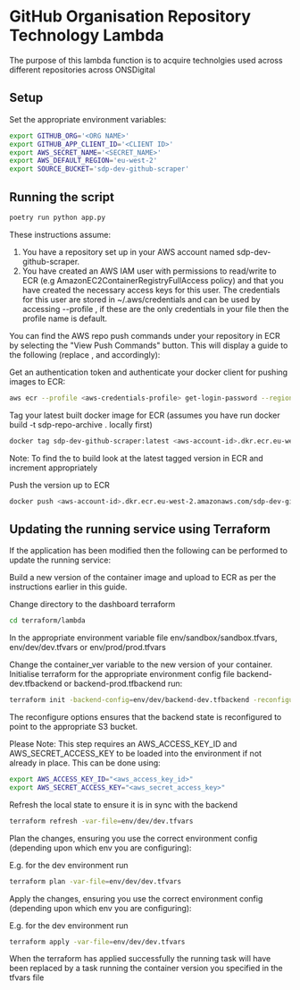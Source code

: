 # GitHub Organisation Repository Technology Lambda

The purpose of this lambda function is to acquire technolgies used across different repositories across ONSDigital

## Setup

Set the appropriate environment variables:
```bash
export GITHUB_ORG='<ORG NAME>'
export GITHUB_APP_CLIENT_ID='<CLIENT ID>'
export AWS_SECRET_NAME='<SECRET_NAME>'
export AWS_DEFAULT_REGION='eu-west-2'
export SOURCE_BUCKET='sdp-dev-github-scraper'
```

## Running the script
```bash
poetry run python app.py
```

These instructions assume:

1. You have a repository set up in your AWS account named sdp-dev-github-scraper.
2. You have created an AWS IAM user with permissions to read/write to ECR (e.g AmazonEC2ContainerRegistryFullAccess policy) and that you have created the necessary access keys for this user. The credentials for this user are stored in ~/.aws/credentials and can be used by accessing --profile <aws-credentials-profile>, if these are the only credentials in your file then the profile name is default.

You can find the AWS repo push commands under your repository in ECR by selecting the "View Push Commands" button. This will display a guide to the following (replace <aws-credentials-profile>, <aws-account-id> and <version> accordingly):

Get an authentication token and authenticate your docker client for pushing images to ECR:

```bash
aws ecr --profile <aws-credentials-profile> get-login-password --region eu-west-2 | docker login --username AWS --password-stdin <aws-account-id>.dkr.ecr.eu-west-2.amazonaws.com
```

Tag your latest built docker image for ECR (assumes you have run docker build -t sdp-repo-archive . locally first)

```bash
docker tag sdp-dev-github-scraper:latest <aws-account-id>.dkr.ecr.eu-west-2.amazonaws.com/sdp-dev-github-scraper:<version>
```

Note: To find the <version> to build look at the latest tagged version in ECR and increment appropriately

Push the version up to ECR

```bash
docker push <aws-account-id>.dkr.ecr.eu-west-2.amazonaws.com/sdp-dev-github-scraper:<version>
```

## Updating the running service using Terraform

If the application has been modified then the following can be performed to update the running service:

Build a new version of the container image and upload to ECR as per the instructions earlier in this guide.

Change directory to the dashboard terraform

```bash
cd terraform/lambda
```

In the appropriate environment variable file env/sandbox/sandbox.tfvars, env/dev/dev.tfvars or env/prod/prod.tfvars

Change the container_ver variable to the new version of your container.
Initialise terraform for the appropriate environment config file backend-dev.tfbackend or backend-prod.tfbackend run:

```bash
terraform init -backend-config=env/dev/backend-dev.tfbackend -reconfigure
```

The reconfigure options ensures that the backend state is reconfigured to point to the appropriate S3 bucket.

Please Note: This step requires an AWS_ACCESS_KEY_ID and AWS_SECRET_ACCESS_KEY to be loaded into the environment if not already in place. This can be done using:

```bash
export AWS_ACCESS_KEY_ID="<aws_access_key_id>"
export AWS_SECRET_ACCESS_KEY="<aws_secret_access_key>"
```

Refresh the local state to ensure it is in sync with the backend

```bash
terraform refresh -var-file=env/dev/dev.tfvars
```

Plan the changes, ensuring you use the correct environment config (depending upon which env you are configuring):

E.g. for the dev environment run

```bash
terraform plan -var-file=env/dev/dev.tfvars
```

Apply the changes, ensuring you use the correct environment config (depending upon which env you are configuring):

E.g. for the dev environment run

```bash
terraform apply -var-file=env/dev/dev.tfvars
```

When the terraform has applied successfully the running task will have been replaced by a task running the container version you specified in the tfvars file


